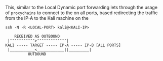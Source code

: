 This, similar to the Local Dynamic port forwarding lets through the usage of `proxychains` to connect to the on all ports, based redirecting the traffic from the IP-A to the Kali machine on the

```shell
ssh -N -R <LOCAL-PORT> kali@<KALI-IP>
```

```
    RECEIVED AS OUTBOUND
 |¯¯¯¯¯¯¯¯¯¯¯>¯¯¯¯¯¯¯¯¯¯¯¯¯|      
KALI ----- TARGET ----- IP-A ----- IP-B [ALL PORTS]
 |___________<____________||_________|
          OUTBOUND
```